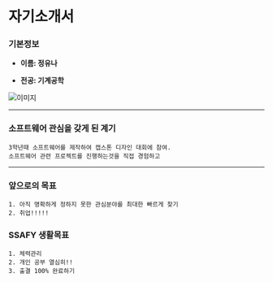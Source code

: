 #  자기소개서

### 기본정보


- **이름: 정유나**

- **전공: 기계공학**

![이미지](https://encrypted-tbn0.gstatic.com/images?q=tbn:ANd9GcQk10B6itZHwj_RziOhGYWsJ3y6c2xVlX9Vkg&usqp=CAU)

---
### 소프트웨어 관심을 갖게 된 계기
```
3학년때 소프트웨어를 제작하여 캡스톤 디자인 대회에 참여.
소프트웨어 관련 프로젝트를 진행하는것을 직접 경험하고 

```
---
### 앞으로의 목표 

```
1. 아직 명확하게 정하지 못한 관심분야를 최대한 빠르게 찾기
2. 취업!!!!!
```
### SSAFY 생활목표
```
1. 체력관리
2. 개인 공부 열심히!!
3. 출결 100% 완료하기 
```






